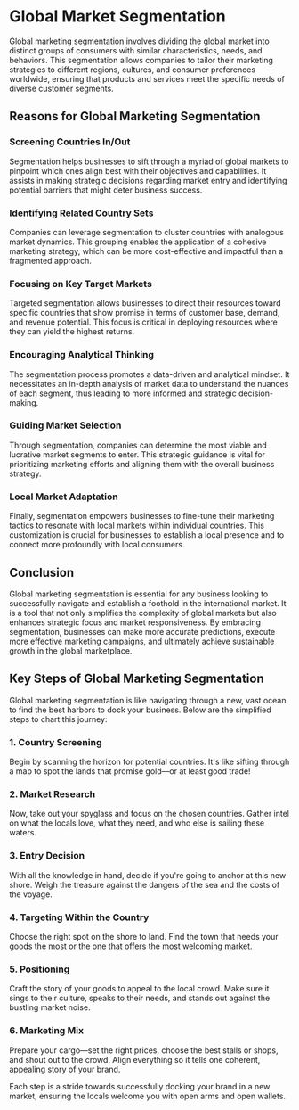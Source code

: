 # Global Market Segmentation
Global marketing segmentation involves dividing the global market into distinct groups of consumers with similar characteristics, needs, and behaviors. This segmentation allows companies to tailor their marketing strategies to different regions, cultures, and consumer preferences worldwide, ensuring that products and services meet the specific needs of diverse customer segments.


## Reasons for Global Marketing Segmentation

### Screening Countries In/Out
Segmentation helps businesses to sift through a myriad of global markets to pinpoint which ones align best with their objectives and capabilities. It assists in making strategic decisions regarding market entry and identifying potential barriers that might deter business success.

### Identifying Related Country Sets
Companies can leverage segmentation to cluster countries with analogous market dynamics. This grouping enables the application of a cohesive marketing strategy, which can be more cost-effective and impactful than a fragmented approach.

### Focusing on Key Target Markets
Targeted segmentation allows businesses to direct their resources toward specific countries that show promise in terms of customer base, demand, and revenue potential. This focus is critical in deploying resources where they can yield the highest returns.

### Encouraging Analytical Thinking
The segmentation process promotes a data-driven and analytical mindset. It necessitates an in-depth analysis of market data to understand the nuances of each segment, thus leading to more informed and strategic decision-making.

### Guiding Market Selection
Through segmentation, companies can determine the most viable and lucrative market segments to enter. This strategic guidance is vital for prioritizing marketing efforts and aligning them with the overall business strategy.

### Local Market Adaptation
Finally, segmentation empowers businesses to fine-tune their marketing tactics to resonate with local markets within individual countries. This customization is crucial for businesses to establish a local presence and to connect more profoundly with local consumers.

## Conclusion
Global marketing segmentation is essential for any business looking to successfully navigate and establish a foothold in the international market. It is a tool that not only simplifies the complexity of global markets but also enhances strategic focus and market responsiveness. By embracing segmentation, businesses can make more accurate predictions, execute more effective marketing campaigns, and ultimately achieve sustainable growth in the global marketplace.


## Key Steps of Global Marketing Segmentation

Global marketing segmentation is like navigating through a new, vast ocean to find the best harbors to dock your business. Below are the simplified steps to chart this journey:

### 1. Country Screening
Begin by scanning the horizon for potential countries. It's like sifting through a map to spot the lands that promise gold—or at least good trade!

### 2. Market Research
Now, take out your spyglass and focus on the chosen countries. Gather intel on what the locals love, what they need, and who else is sailing these waters.

### 3. Entry Decision
With all the knowledge in hand, decide if you're going to anchor at this new shore. Weigh the treasure against the dangers of the sea and the costs of the voyage.

### 4. Targeting Within the Country
Choose the right spot on the shore to land. Find the town that needs your goods the most or the one that offers the most welcoming market.

### 5. Positioning
Craft the story of your goods to appeal to the local crowd. Make sure it sings to their culture, speaks to their needs, and stands out against the bustling market noise.

### 6. Marketing Mix
Prepare your cargo—set the right prices, choose the best stalls or shops, and shout out to the crowd. Align everything so it tells one coherent, appealing story of your brand.

Each step is a stride towards successfully docking your brand in a new market, ensuring the locals welcome you with open arms and open wallets.





